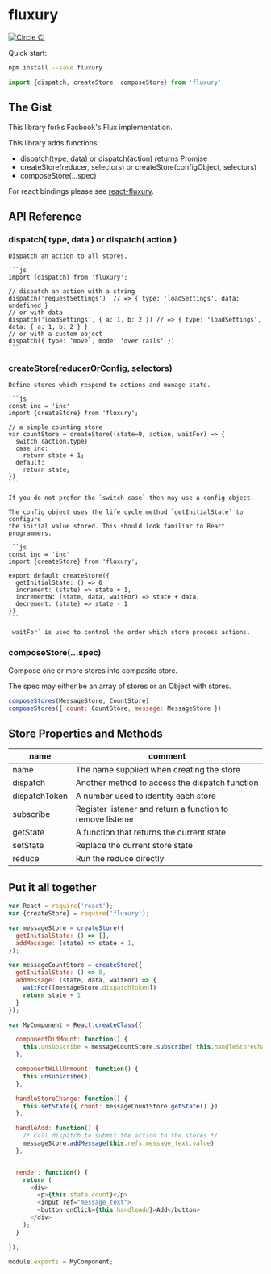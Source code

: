 # fluxury

[![Circle CI](https://circleci.com/gh/WebsiteHQ/fluxury/tree/master.svg?style=svg)](https://circleci.com/gh/WebsiteHQ/fluxury/tree/master)

Quick start:

```sh
npm install --save fluxury
```

```js
import {dispatch, createStore, composeStore} from 'fluxury'
```

## The Gist

This library forks Facbook's Flux implementation.

This library adds functions:

  - dispatch(type, data) or dispatch(action) returns Promise
  - createStore(reducer, selectors) or createStore(configObject, selectors)
  - composeStore(...spec)

For react bindings please see [react-fluxury](https://github.com/FunctionFoundry/react-fluxury).

## API Reference

### dispatch( type, data ) or dispatch( action )

    Dispatch an action to all stores.

    ```js
    import {dispatch} from 'fluxury';

    // dispatch an action with a string
    dispatch('requestSettings')  // => { type: 'loadSettings', data: undefined }
    // or with data
    dispatch('loadSettings', { a: 1, b: 2 }) // => { type: 'loadSettings', data: { a: 1, b: 2 } }
    // or with a custom object
    dispatch({ type: 'move', mode: 'over rails' })
    ```

### createStore(reducerOrConfig, selectors)

    Define stores which respond to actions and manage state.

    ```js
    const inc = 'inc'
    import {createStore} from 'fluxury';

    // a simple counting store
    var countStore = createStore((state=0, action, waitFor) => {
      switch (action.type)
      case inc:
        return state + 1;
      default:
        return state;
    })
    ```

    If you do not prefer the `switch case` then may use a config object.

    The config object uses the life cycle method `getInitialState` to configure
    the initial value stored. This should look familiar to React programmers.

    ```js
    const inc = 'inc'
    import {createStore} from 'fluxury';

    export default createStore({
      getInitialState: () => 0
      increment: (state) => state + 1,
      incrementN: (state, data, waitFor) => state + data,
      decrement: (state) => state - 1
    })
    ```

    `waitFor` is used to control the order which store process actions.

### composeStore(...spec)

  Compose one or more stores into composite store.

  The spec may either be an array of stores or an Object with stores.

  ```js
  composeStores(MessageStore, CountStore)
  composeStores({ count: CountStore, message: MessageStore })
  ```

## Store Properties and Methods

| name | comment |
|---------|------|
| name | The name supplied when creating the store |
| dispatch | Another method to access the dispatch function |
| dispatchToken | A number used to identity each store |
| subscribe | Register listener and return a function to remove listener |
| getState | A function that returns the current state |
| setState | Replace the current store state |
| reduce | Run the reduce directly |

## Put it all together

```js
var React = require('react');
var {createStore} = require('fluxury');

var messageStore = createStore({
  getInitialState: () => [],
  addMessage: (state) => state + 1,
});

var messageCountStore = createStore({
  getInitialState: () => 0,
  addMessage: (state, data, waitFor) => {
    waitFor([messageStore.dispatchToken])
    return state + 1
  }
});

var MyComponent = React.createClass({

  componentDidMount: function() {
    this.unsubscribe = messageCountStore.subscribe( this.handleStoreChange );
  },

  componentWillUnmount: function() {
    this.unsubscribe();
  },

  handleStoreChange: function() {
    this.setState({ count: messageCountStore.getState() })
  },

  handleAdd: function() {
    /* Call dispatch to submit the action to the stores */
    messageStore.addMessage(this.refs.message_text.value)
  },


  render: function() {
    return (
      <div>
        <p>{this.state.count}</p>
        <input ref="message_text">
        <button onClick={this.handleAdd}>Add</button>
      </div>
    );
  }

});

module.exports = MyComponent;
```
